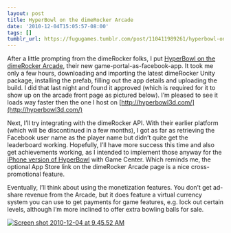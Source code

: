 ```yaml
---
layout: post
title: HyperBowl on the dimeRocker Arcade
date: '2010-12-04T15:05:57-08:00'
tags: []
tumblr_url: https://fugugames.tumblr.com/post/110411989261/hyperbowl-on-the-dimerocker-arcade
---
```

After a little prompting from the dimeRocker folks, I put [HyperBowl on the dimeRocker Arcade](http://apps.facebook.com/dimerocker/play/hyperbowl), their new game-portal-as-facebook-app. It took me only a few hours, downloading and importing the latest dimeRocker Unity package, installing the prefab, filling out the app details and uploading the build. I did that last night and found it approved (which is required for it to show up on the arcade front page as pictured below). I’m pleased to see it loads way faster then the one I host on [http://hyperbowl3d.com/](http://hyperbowl3d.com/)

Next, I’ll try integrating with the dimeRocker API. With their earlier platform (which will be discontinued in a few months), I got as far as retrieving the Facebook user name as the player name but didn’t quite get the leaderboard working. Hopefully, I’ll have more success this time and also get achievements working, as I intended to implement those anyway for the [iPhone version of HyperBowl](http://itunes.apple.com/us/app/id344209253) with Game Center. Which reminds me, the optional App Store link on the dimeRocker Arcade page is a nice cross-promotional feature.

Eventually, I’ll think about using the monetization features. You don’t get ad-share revenue from the Arcade, but it does feature a virtual currency system you can use to get payments for game features, e.g. lock out certain levels, although I’m more inclined to offer extra bowling balls for sale.

[![](http://itshardtofondlepenguins.com/wp-content/uploads/2010/12/Screen-shot-2010-12-04-at-9.45.52-AM.png "Screen shot 2010-12-04 at 9.45.52 AM")](http://itshardtofondlepenguins.com/wp-content/uploads/2010/12/Screen-shot-2010-12-04-at-9.45.52-AM.png)

